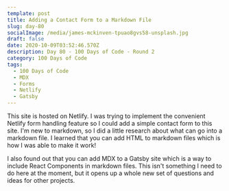 ```yaml
---
template: post
title: Adding a Contact Form to a Markdown File
slug: day-80
socialImage: /media/james-mckinven-tpuao8gvs58-unsplash.jpg
draft: false
date: 2020-10-09T03:52:46.570Z
description: Day 80 - 100 Days of Code - Round 2
category: 100 Days of Code
tags:
  - 100 Days of Code
  - MDX
  - Forms
  - Netlify
  - Gatsby
---
```

This site is hosted on Netlify. I was trying to implement the convenient Netlify form handling feature so I could add a simple contact form to this site. I'm new to markdown, so I did a little research about what can go into a markdown file. I learned that you can add HTML to markdown files which is how I was able to make it work! 

I also found out that you can add MDX to a Gatsby site which is a way to include React Components in markdown files. This isn't something I need to do here at the moment, but it opens up a whole new set of questions and ideas for other projects.